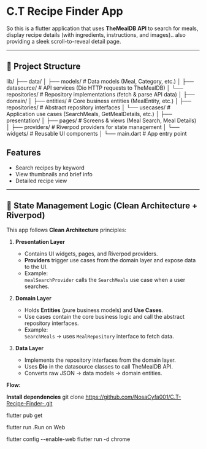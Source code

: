 # C.T Recipe Finder App

So this is a flutter application that uses **TheMealDB API** to search for meals, display recipe details (with ingredients, instructions, and images).. also providing a sleek scroll-to-reveal detail page.

---

## 📂 Project Structure
lib/
├── data/
│ ├── models/ # Data models (Meal, Category, etc.)
│ ├── datasource/ # API services (Dio HTTP requests to TheMealDB)
│ └── repositories/ # Repository implementations (fetch & parse API data)
│
├── domain/
│ ├── entities/ # Core business entities (MealEntity, etc.)
│ ├── repositories/ # Abstract repository interfaces
│ └── usecases/ # Application use cases (SearchMeals, GetMealDetails, etc.)
│
├── presentation/
│ ├── pages/ # Screens & views (Meal Search, Meal Details)
│ ├── providers/ # Riverpod providers for state management
│ └── widgets/ # Reusable UI components
│
└── main.dart # App entry point


## Features

- Search recipes by keyword
- View thumbnails and brief info
- Detailed recipe view


---

## 🧠 State Management Logic (Clean Architecture + Riverpod)

This app follows **Clean Architecture** principles:

1. **Presentation Layer**
   - Contains UI widgets, pages, and Riverpod providers.
   - **Providers** trigger use cases from the domain layer and expose data to the UI.
   - Example:  
     `mealSearchProvider` calls the `SearchMeals` use case when a user searches.

2. **Domain Layer**
   - Holds **Entities** (pure business models) and **Use Cases**.
   - Use cases contain the core business logic and call the abstract repository interfaces.
   - Example:  
     `SearchMeals` → uses `MealRepository` interface to fetch data.

3. **Data Layer**
   - Implements the repository interfaces from the domain layer.
   - Uses **Dio** in the datasource classes to call TheMealDB API.
   - Converts raw JSON → data models → domain entities.

**Flow:**


**Install dependencies**
git clone https://github.com/NosaCyfa001/C.T-Recipe-Finder-.git

flutter pub get

flutter run
.Run on Web

flutter config --enable-web
flutter run -d chrome
